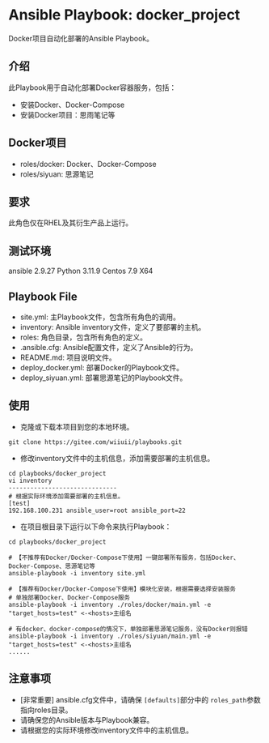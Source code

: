 # Ansible Playbook: docker_project

Docker项目自动化部署的Ansible Playbook。

## 介绍

此Playbook用于自动化部署Docker容器服务，包括：

- 安装Docker、Docker-Compose
- 安装Docker项目：思雨笔记等

## Docker项目

- roles/docker: Docker、Docker-Compose
- roles/siyuan: 思源笔记

## 要求

此角色仅在RHEL及其衍生产品上运行。

## 测试环境

ansible 2.9.27
Python 3.11.9
Centos 7.9 X64

## Playbook File

- site.yml: 主Playbook文件，包含所有角色的调用。
- inventory: Ansible inventory文件，定义了要部署的主机。
- roles: 角色目录，包含所有角色的定义。
- .ansible.cfg: Ansible配置文件，定义了Ansible的行为。
- README.md: 项目说明文件。
- deploy_docker.yml: 部署Docker的Playbook文件。
- deploy_siyuan.yml: 部署思源笔记的Playbook文件。

## 使用

- 克隆或下载本项目到您的本地环境。

```shell
git clone https://gitee.com/wiiuii/playbooks.git
```

- 修改inventory文件中的主机信息，添加需要部署的主机信息。

```shell
cd playbooks/docker_project
vi inventory
------------------------------
# 根据实际环境添加需要部署的主机信息。
[test]
192.168.100.231 ansible_user=root ansible_port=22
```

- 在项目根目录下运行以下命令来执行Playbook：

```shell
cd playbooks/docker_project

# 【不推荐有Docker/Docker-Compose下使用】一键部署所有服务，包括Docker、Docker-Compose、思源笔记等
ansible-playbook -i inventory site.yml

# 【推荐有Docker/Docker-Compose下使用】模块化安装，根据需要选择安装服务
# 单独部署Docker、Docker-Compose服务
ansible-playbook -i inventory ./roles/docker/main.yml -e "target_hosts=test" <-<hosts>主组名

# 有docker、docker-compose的情况下，单独部署思源笔记服务，没有Docker则报错
ansible-playbook -i inventory ./roles/siyuan/main.yml -e "target_hosts=test" <-<hosts>主组名
......
```

## 注意事项

- [非常重要] ansible.cfg文件中，请确保 `[defaults]`部分中的 `roles_path`参数指向roles目录。
- 请确保您的Ansible版本与Playbook兼容。
- 请根据您的实际环境修改inventory文件中的主机信息。
